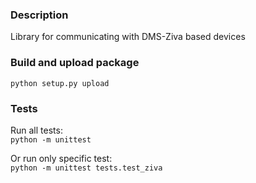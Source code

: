 ### Description
Library for communicating with DMS-Ziva based devices

### Build and upload package
`python setup.py upload`

### Tests
Run all tests:  
`python -m unittest`

Or run only specific test:  
`python -m unittest tests.test_ziva`
